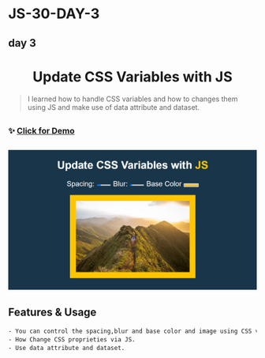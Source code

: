 # JS-30-DAY-3
## day 3

<h1 align="center"> Update CSS Variables with JS </h1>

> I learned how to handle CSS variables and how to changes them using JS and make use of data attribute and dataset.

##

### ✨ [Click for Demo](https://cenacrharsh.github.io/JS-30-DAY-3/)

##

![alt text](./ss.png)

## Features & Usage

```sh
- You can control the spacing,blur and base color and image using CSS variables.
- How Change CSS proprieties via JS.
- Use data attribute and dataset.
```
